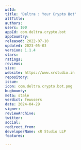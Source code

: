```yaml
---
wsId: 
title: 'Deltra : Your Crypto Bot'
altTitle: 
authors: 
users: 100
appId: com.deltra.crypto.bot
appCountry: 
released: 2022-07-10
updated: 2023-05-03
version: 1.1.4
stars: 
ratings: 
reviews: 
size: 
website: https://www.xrstudio.in
repository: 
issue: 
icon: com.deltra.crypto.bot.png
bugbounty: 
meta: stale
verdict: fewusers
date: 2024-04-29
signer: 
reviewArchive: 
twitter: 
social: 
redirect_from: 
developerName: xR Studio LLP
features: 

---
```


